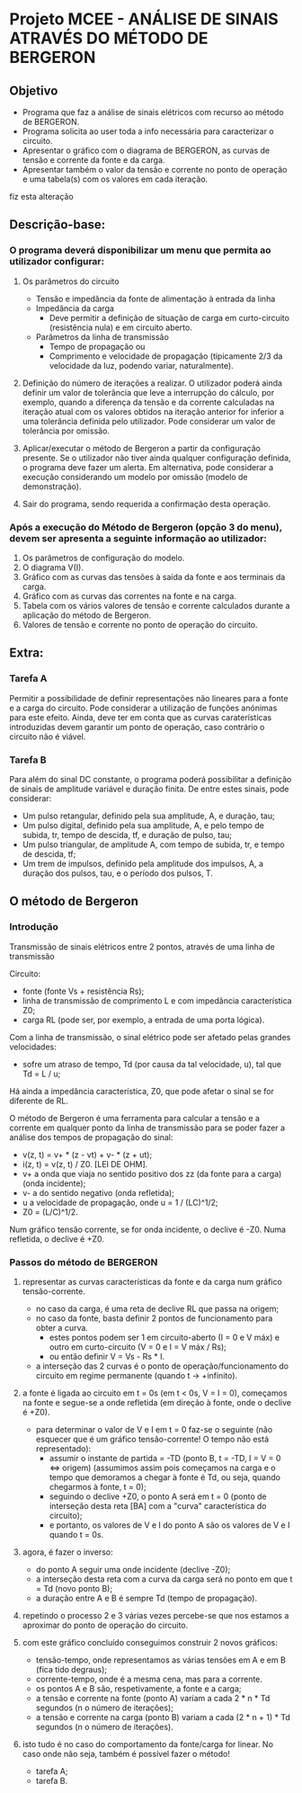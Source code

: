# Projeto MCEE - ANÁLISE DE SINAIS ATRAVÉS DO MÉTODO DE BERGERON

## Objetivo

 - Programa que faz a análise de sinais elétricos com recurso ao método de BERGERON. 
 - Programa solicita ao user toda a info necessária para caracterizar o circuito.
 - Apresentar o gráfico com o diagrama de BERGERON, as curvas de tensão e corrente da fonte e da carga.
 - Apresentar também o valor da tensão e corrente no ponto de operação e uma tabela(s) com os valores em cada iteração.

fiz esta alteração
## Descrição-base:

### O programa deverá disponibilizar um menu que permita ao utilizador configurar:
 1. Os parâmetros do circuito
    - Tensão e impedância da fonte de alimentação à entrada da linha
    - Impedância da carga
        - Deve permitir a definição de situação de carga em curto-circuito (resistência nula) e em circuito aberto.
    - Parâmetros da linha de transmissão
        - Tempo de propagação ou
        - Comprimento e velocidade de propagação (tipicamente 2/3 da velocidade da luz, podendo variar, naturalmente).

 2. Definição do número de iterações a realizar. O utilizador poderá ainda definir um valor de tolerância que leve a interrupção do cálculo, por exemplo, quando a diferença da tensão e da corrente calculadas na iteração atual com os valores obtidos na iteração anterior for inferior a uma tolerância definida pelo utilizador. Pode considerar um valor de tolerância por omissão.

 3. Aplicar/executar o método de Bergeron a partir da configuração presente. Se o utilizador não tiver ainda qualquer configuração definida, o programa deve fazer um alerta. Em alternativa, pode considerar a execução considerando um modelo por omissão (modelo de demonstração).

 4. Sair do programa, sendo requerida a confirmação desta operação.
        
    
### Após a execução do Método de Bergeron (opção 3 do menu), devem ser apresenta a seguinte informação ao utilizador:
 1. Os parâmetros de configuração do modelo.
 2. O diagrama V(I).
 3. Gráfico com as curvas das tensões à saída da fonte e aos terminais da carga.
 4. Gráfico com as curvas das correntes na fonte e na carga.
 5. Tabela com os vários valores de tensão e corrente calculados durante a aplicação do método de Bergeron.
 6. Valores de tensão e corrente no ponto de operação do circuito.


## Extra:

### Tarefa A
Permitir a possibilidade de definir representações não lineares para a fonte e a carga do circuito. Pode considerar a utilização de funções anónimas para este efeito. Ainda, deve ter em conta que as curvas caraterísticas introduzidas devem garantir um ponto de operação, caso contrário o circuito não é viável.

### Tarefa B
Para além do sinal DC constante, o programa poderá possibilitar a definição de sinais de amplitude variável e duração finita. De entre estes sinais, pode considerar:
 - Um pulso retangular, definido pela sua amplitude, A, e duração, tau;
 - Um pulso digital, definido pela sua amplitude, A, e pelo tempo de subida, tr, tempo de descida, tf, e duração de pulso, tau;
 - Um pulso triangular, de amplitude A, com tempo de subida, tr, e tempo de descida, tf;
 - Um trem de impulsos, definido pela amplitude dos impulsos, A, a duração dos pulsos, tau, e o período dos pulsos, T.

## O método de Bergeron

### Introdução

Transmissão de sinais elétricos entre 2 pontos, através de uma linha de transmissão

Circuito: 
 - fonte (fonte Vs + resistência Rs);
 - linha de transmissão de comprimento L e com impedância característica Z0;
 - carga RL (pode ser, por exemplo, a entrada de uma porta lógica).

Com a linha de transmissão, o sinal elétrico pode ser afetado pelas grandes velocidades:
 - sofre um atraso de tempo, Td (por causa da tal velocidade, u), tal que Td = L / u;

Há ainda a impedância característica, Z0, que pode afetar o sinal se for diferente de RL.

O método de Bergeron é uma ferramenta para calcular a tensão e a corrente em qualquer ponto da linha de transmissão para se poder fazer a análise dos tempos de propagação do sinal:
 - v(z, t) = v+ * (z - vt) + v- * (z + ut);
 - i(z, t) = v(z, t) / Z0.   [LEI DE OHM].
 - v+ a onda que viaja no sentido positivo dos zz (da fonte para a carga) (onda incidente);
 - v- a do sentido negativo (onda refletida);
 - u a velocidade de propagação, onde u = 1 / (LC)^1/2;
 - Z0 = (L/C)^1/2.

Num gráfico tensão corrente, se for onda incidente, o declive é -Z0. Numa refletida, o declive é +Z0.

### Passos do método de BERGERON
 1. representar as curvas características da fonte e da carga num gráfico tensão-corrente.
    - no caso da carga, é uma reta de declive RL que passa na origem;
    - no caso da fonte, basta definir 2 pontos de funcionamento para obter a curva.
        - estes pontos podem ser 1 em circuito-aberto (I = 0  e V máx) e outro em curto-circuito (V = 0 e I = V máx / Rs);
        - ou então definir V = Vs - Rs * I.
    - a interseção das 2 curvas é o ponto de operação/funcionamento do circuito em regime permanente (quando t -> +infinito).
    
 2. a fonte é ligada ao circuito em t = 0s (em t < 0s, V = I = 0), começamos na fonte e segue-se a onde refletida (em direção à fonte, onde o declive é +Z0).
    - para determinar o valor de V e I em t = 0 faz-se o seguinte (não esquecer que é um gráfico tensão-corrente! O tempo não está representado):
        - assumir o instante de partida = -TD (ponto B, t = -TD, I = V = 0 <=> origem) (assumimos assim pois começamos na carga e o tempo que demoramos a chegar à fonte é Td, ou seja, quando chegarmos à fonte, t = 0);
        - seguindo o declive +Z0, o ponto A será em t = 0 (ponto de interseção desta reta [BA] com a "curva" característica do circuito);
        - e portanto, os valores de V e I do ponto A são os valores de V e I quando t = 0s.
    
 3. agora, é fazer o inverso:
    - do ponto A seguir uma onde incidente (declive -Z0);
    - a interseção desta reta com a curva da carga será no ponto em que t = Td (novo ponto B);
    - a duração entre A e B é sempre Td (tempo de propagação).
    
 4. repetindo o processo 2 e 3 várias vezes percebe-se que nos estamos a aproximar do ponto de operação do circuito.

 5. com este gráfico concluído conseguimos construir 2 novos gráficos:
    - tensão-tempo, onde representamos as várias tensões em A e em B (fica tido degraus);
    - corrente-tempo, onde é a mesma cena, mas para a corrente.
    - os pontos A e B são, respetivamente, a fonte e a carga;
    - a tensão e corrente na fonte (ponto A) variam a cada 2 * n * Td segundos (n o número de iterações);
    - a tensão e corrente na carga (ponto B) variam a cada (2 * n + 1) * Td segundos (n o número de iterações).

 6. isto tudo é no caso do comportamento da fonte/carga for linear. No caso onde não seja, também é possível fazer o método!
    - tarefa A;
    - tarefa B.